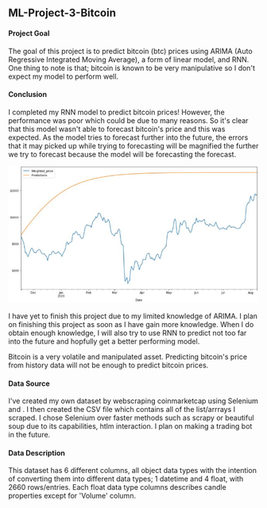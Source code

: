 ## ML-Project-3-Bitcoin


#### Project Goal

The goal of this project is to predict bitcoin (btc) prices using ARIMA (Auto Regressive Integrated Moving Average), a form of linear model, and RNN. 
One thing to note is that; bitcoin is known to be very manipulative so I don't expect my model to perform well. 

#### Conclusion

I completed my RNN model to predict bitcoin prices! However, the performance was poor which could be due to many reasons. So it's clear that this model wasn't able to forecast bitcoin's price and this was expected. As the model tries to forecast further into the future, the errors that it may picked up while trying to forecasting will be magnified the further we try to forecast because the model will be forecasting the forecast. 

![](Pictures/bt.JPG)

I have yet to finish this project due to my limited knowledge of ARIMA. I plan on finishing this project as soon as I have gain more knowledge. When I do obtain enough knowledge, I will also try to use RNN to predict not too far into the future and hopfully get a better performing model.

Bitcoin is a very volatile and manipulated asset. Predicting bitcoin's price from history data will not be enough to predict bitcoin prices. 


#### Data Source

I've created my own dataset by webscraping coinmarketcap using Selenium and <xpath>. I then created the CSV file which contains all of the list/arrrays I scraped. I chose Selenium over faster methods such as scrapy or beautiful soup due to its capabilities, htlm interaction. I plan on making a trading bot in the future. 
  
#### Data Description

This dataset has 6 different columns, all object data types with the intention of converting them into different data types; 1 datetime and 4 float, with 2660 rows/entries. Each float data type columns describes candle properties except for 'Volume' column. 


